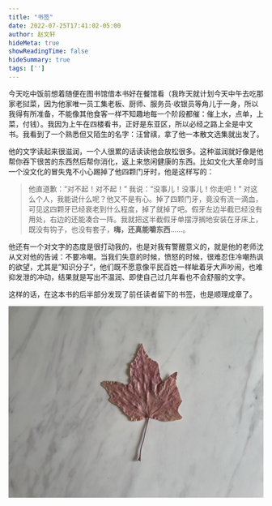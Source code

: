 ```yaml
---
title: "书签"
date: 2022-07-25T17:41:02-05:00
author: 赵文轩
hideMeta: true
showReadingTime: false
hideSummary: true
tags: ['']
---
```


今天吃中饭前想着随便在图书馆借本书好在餐馆看（我昨天就计划今天中午去吃那家老挝菜，因为他家唯一员工集老板、厨师、服务员·收银员等角儿于一身，所以我得有所准备，不能像其他食客一样不知趣地每一个阶段都催：催上水，点单，上菜，付钱）。我因为上午在四楼看书，正好是东亚区，所以必经之路上全是中文书。我看到了一个熟悉但又陌生的名字：汪曾祺，拿了他一本散文选集就出发了。

他的文字读起来很滋润，一个人很累的话读读他会放松很多。这种滋润就好像是他帮你吞下很苦的东西然后帮你消化，返上来悠闲健康的东西。比如文化大革命时当一个没文化的冒失鬼不小心踢掉了他四颗门牙时，他是这样写的：
> 他直道歉：“对不起！对不起！” 我说：“没事儿！没事儿！你走吧！” 对这么个人，我能说什么呢？他又不是有心。掉了四颗门牙，竟没有流一滴血，可见这四颗牙已经衰老到什么程度，掉了就掉了吧。假牙左边半截已经没有用处，右边的还能凑合一阵。我就把这半截假牙单摆浮搁地安装在牙床上，既没有钩子，也没有套子，**嗨，还真能嚼东西**……。

他还有一个对文字的态度是很打动我的，也是对我有警醒意义的，就是他的老师沈从文对他的告诫：不要冷嘲。当我们失意的时候，愤怒的时候，很难忍住冷嘲热讽的欲望，尤其是”知识分子“，他们既不愿意像平民百姓一样眦着牙大声吵闹，也难抑发泄的冲动，结果就是写出不温润、即使自己过几年看也不会舒服的文字。

这样的话，在这本书的后半部分发现了前任读者留下的书签，也是顺理成章了。

![书签](bookmark.jpg)
